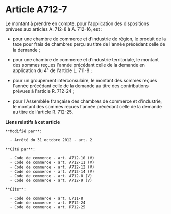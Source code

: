 # Article A712-7

Le montant à prendre en compte, pour l'application des dispositions prévues aux articles A. 712-8 à A. 712-16, est :

- pour une chambre de commerce et d'industrie de région, le produit de la taxe pour frais de chambres perçu au titre de
l'année précédant celle de la demande ;

- pour une chambre de commerce et d'industrie territoriale, le montant des sommes reçues l'année précédant celle de la
demande en application du 4° de l'article L. 711-8 ;

- pour un groupement interconsulaire, le montant des sommes reçues l'année précédant celle de la demande au titre des
contributions prévues à l'article R. 712-24 ;

- pour l'Assemblée française des chambres de commerce et d'industrie, le montant des sommes reçues l'année précédant celle de
la demande au titre de l'article R. 712-25.

**Liens relatifs à cet article**

	**Modifié par**:

	  - Arrêté du 31 octobre 2012 - art. 2

	**Cité par**:

	  - Code de commerce - art. A712-10 (V)
	  - Code de commerce - art. A712-11 (V)
	  - Code de commerce - art. A712-12 (V)
	  - Code de commerce - art. A712-14 (V)
	  - Code de commerce - art. A712-8 (V)
	  - Code de commerce - art. A712-9 (V)

	**Cite**:

	  - Code de commerce - art. L711-8
	  - Code de commerce - art. R712-24
	  - Code de commerce - art. R712-25
